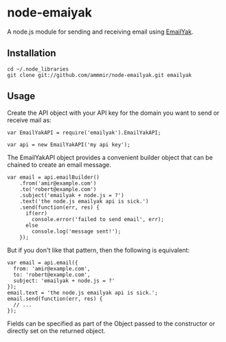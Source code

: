 # node-emaiyak

A node.js module for sending and receiving email using
<a href="http://www.emailyak.com/">EmailYak</a>.

## Installation

    cd ~/.node_libraries
    git clone git://github.com/ammmir/node-emailyak.git emailyak

## Usage

Create the API object with your API key for the domain you want to send
or receive mail as:

    var EmailYakAPI = require('emailyak').EmailYakAPI;

    var api = new EmailYakAPI('my api key');

The EmailYakAPI object provides a convenient builder object that can be
chained to create an email message.

    var email = api.emailBuilder()
        .from('amir@example.com')
        .to('robert@example.com')
        .subject('emailyak + node.js = ?')
        .text('the node.js emailyak api is sick.')
        .send(function(err, res) {
          if(err)
            console.error('failed to send email', err);
          else
            console.log('message sent!');
        });

But if you don't like that pattern, then the following is equivalent:

    var email = api.email({
      from: 'amir@example.com',
      to: 'robert@example.com',
      subject: 'emailyak + node.js = ?'
    });
    email.text = 'the node.js emailyak api is sick.';
    email.send(function(err, res) {
      // ...
    });

Fields can be specified as part of the Object passed to the constructor
or directly set on the returned object.

